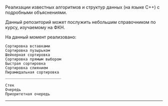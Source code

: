 Реализации известных алгоритмов и структур данных (на языке C++) с подробными объяснениями.

Данный репозиторий может послужить небольшим справочником по курсу, изучаемому на ФКН.

На данный момент реализовано:

    Сортировка вставками
    Сортировка пузырьком
    Шейкерная сортировка
    Сортировка прямым выбором
    Быстрая сортировка
    Сортировка слиянием
    Пирамидальная сортировка
    _________________________
    
    Стек
    Очередь
    Приоритетная очередь
___________________________________________________